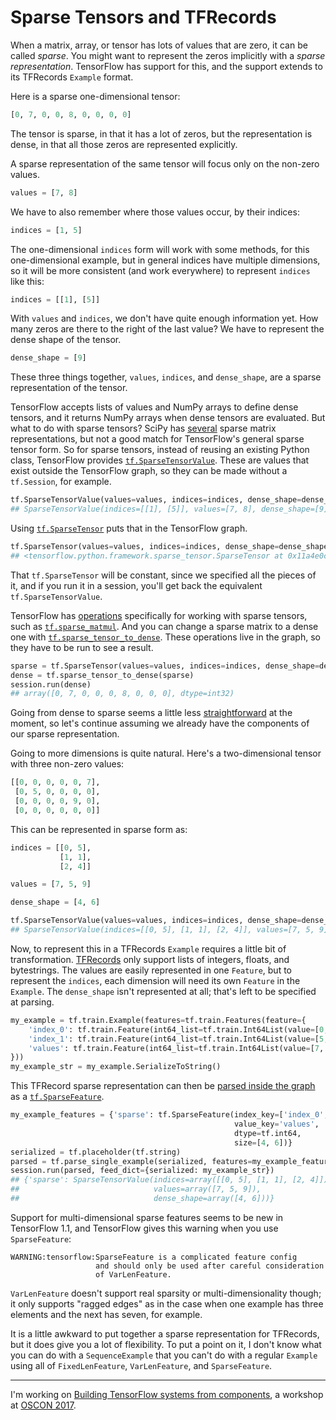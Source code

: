 # Sparse Tensors and TFRecords

When a matrix, array, or tensor has lots of values that are zero, it can be called _sparse_. You might want to represent the zeros implicitly with a _sparse representation_. TensorFlow has support for this, and the support extends to its TFRecords `Example` format.

Here is a sparse one-dimensional tensor:

```python
[0, 7, 0, 0, 8, 0, 0, 0, 0]
```

The tensor is sparse, in that it has a lot of zeros, but the representation is dense, in that all those zeros are represented explicitly.

A sparse representation of the same tensor will focus only on the non-zero values.

```python
values = [7, 8]
```

We have to also remember where those values occur, by their indices:

```python
indices = [1, 5]
```

The one-dimensional `indices` form will work with some methods, for this one-dimensional example, but in general indices have multiple dimensions, so it will be more consistent (and work everywhere) to represent `indices` like this:

```python
indices = [[1], [5]]
```

With `values` and `indices`, we don't have quite enough information yet. How many zeros are there to the right of the last value? We have to represent the dense shape of the tensor.

```python
dense_shape = [9]
```

These three things together, `values`, `indices`, and `dense_shape`, are a sparse representation of the tensor.

TensorFlow accepts lists of values and NumPy arrays to define dense tensors, and it returns NumPy arrays when dense tensors are evaluated. But what to do with sparse tensors? SciPy has [several](https://docs.scipy.org/doc/scipy/reference/sparse.html) sparse matrix representations, but not a good match for TensorFlow's general sparse tensor form. So for sparse tensors, instead of reusing an existing Python class, TensorFlow provides [`tf.SparseTensorValue`](https://www.tensorflow.org/api_docs/python/tf/SparseTensorValue). These are values that exist outside the TensorFlow graph, so they can be made without a `tf.Session`, for example.

```python
tf.SparseTensorValue(values=values, indices=indices, dense_shape=dense_shape)
## SparseTensorValue(indices=[[1], [5]], values=[7, 8], dense_shape=[9])
```

Using [`tf.SparseTensor`](https://www.tensorflow.org/api_docs/python/tf/SparseTensor) puts that in the TensorFlow graph.

```python
tf.SparseTensor(values=values, indices=indices, dense_shape=dense_shape)
## <tensorflow.python.framework.sparse_tensor.SparseTensor at 0x11a4e0c10>
```

That `tf.SparseTensor` will be constant, since we specified all the pieces of it, and if you run it in a session, you'll get back the equivalent `tf.SparseTensorValue`.

TensorFlow has [operations](https://www.tensorflow.org/api_guides/python/sparse_ops) specifically for working with sparse tensors, such as [`tf.sparse_matmul`](https://www.tensorflow.org/api_docs/python/tf/sparse_matmul). And you can change a sparse matrix to a dense one with [`tf.sparse_tensor_to_dense`](https://www.tensorflow.org/api_docs/python/tf/sparse_tensor_to_dense). These operations live in the graph, so they have to be run to see a result.

```python
sparse = tf.SparseTensor(values=values, indices=indices, dense_shape=dense_shape)
dense = tf.sparse_tensor_to_dense(sparse)
session.run(dense)
## array([0, 7, 0, 0, 0, 8, 0, 0, 0], dtype=int32)
```

Going from dense to sparse seems a little less [straightforward](http://stackoverflow.com/questions/39838234/sparse-matrix-from-a-dense-one-tensorflow) at the moment, so let's continue assuming we already have the components of our sparse representation.

Going to more dimensions is quite natural. Here's a two-dimensional tensor with three non-zero values:

```python
[[0, 0, 0, 0, 0, 7],
 [0, 5, 0, 0, 0, 0],
 [0, 0, 0, 0, 9, 0],
 [0, 0, 0, 0, 0, 0]]
```

This can be represented in sparse form as:

```python
indices = [[0, 5],
           [1, 1],
           [2, 4]]

values = [7, 5, 9]

dense_shape = [4, 6]

tf.SparseTensorValue(values=values, indices=indices, dense_shape=dense_shape)
## SparseTensorValue(indices=[[0, 5], [1, 1], [2, 4]], values=[7, 5, 9], dense_shape=[4, 6])
```

Now, to represent this in a TFRecords `Example` requires a little bit of transformation. [TFRecords](/20170323-tfrecords_for_humans/) only support lists of integers, floats, and bytestrings. The values are easily represented in one `Feature`, but to represent the `indices`, each dimension will need its own `Feature` in the `Example`. The `dense_shape` isn't represented at all; that's left to be specified at parsing.

```python
my_example = tf.train.Example(features=tf.train.Features(feature={
    'index_0': tf.train.Feature(int64_list=tf.train.Int64List(value=[0, 1, 2])),
    'index_1': tf.train.Feature(int64_list=tf.train.Int64List(value=[5, 1, 4])),
    'values': tf.train.Feature(int64_list=tf.train.Int64List(value=[7, 5, 9]))
}))
my_example_str = my_example.SerializeToString()
```

This TFRecord sparse representation can then be [parsed inside the graph](/20170426-parsing_tfrecords_inside_the_tensorflow_graph/) as a [`tf.SparseFeature`](https://www.tensorflow.org/api_docs/python/tf/SparseFeature).

```python
my_example_features = {'sparse': tf.SparseFeature(index_key=['index_0', 'index_1'],
                                                  value_key='values',
                                                  dtype=tf.int64,
                                                  size=[4, 6])}
serialized = tf.placeholder(tf.string)
parsed = tf.parse_single_example(serialized, features=my_example_features)
session.run(parsed, feed_dict={serialized: my_example_str})
## {'sparse': SparseTensorValue(indices=array([[0, 5], [1, 1], [2, 4]]),
##                              values=array([7, 5, 9]),
##                              dense_shape=array([4, 6]))}
```

Support for multi-dimensional sparse features seems to be new in TensorFlow 1.1, and TensorFlow gives this warning when you use `SparseFeature`:

```
WARNING:tensorflow:SparseFeature is a complicated feature config
                   and should only be used after careful consideration
                   of VarLenFeature.
```

`VarLenFeature` doesn't support real sparsity or multi-dimensionality though; it only supports "ragged edges" as in the case when one example has three elements and the next has seven, for example.

It is a little awkward to put together a sparse representation for TFRecords, but it does give you a lot of flexibility. To put a point on it, I don't know what you can do with a `SequenceExample` that you can't do with a regular `Example` using all of `FixedLenFeature`, `VarLenFeature`, and `SparseFeature`.


---

I'm working on [Building TensorFlow systems from components](http://conferences.oreilly.com/oscon/oscon-tx/public/schedule/detail/57823), a workshop at [OSCON 2017](https://conferences.oreilly.com/oscon/oscon-tx).
